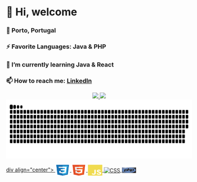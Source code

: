 # 👋 Hi, welcome
### 🏡 Porto, Portugal
### ⚡ Favorite Languages: Java & PHP
### 🌱 I’m currently learning Java & React
### 📫 How to reach me: <a href="https://github.com/bruno1013">LinkedIn</a>


<div align="center">
  <a href="https://github.com/bruno1013">
  <img height="160em" src="https://github-readme-stats.vercel.app/api?username=bruno1013&show_icons=true&theme=radical&include_all_commits=true&count_private=true"/>
  <img height="160em" src="https://github-readme-stats.vercel.app/api/top-langs/?username=bruno1013&layout=compact&langs_count=7&theme=radical"/>
  <img height="160em" src="https://github.com/bruno1013/bruno1013/blob/output/github-contribution-grid-snake.svg"/>    
</div>

div align="center">
   <img align="center" alt="CSS" height="30" width="40" src="https://raw.githubusercontent.com/devicons/devicon/master/icons/css3/css3-original.svg" />
   <img align="center" alt="HTML5" height="30" width="40" src="https://raw.githubusercontent.com/devicons/devicon/master/icons/html5/html5-original.svg" />
   <img align="center" alt="JS" height="30" width="40" src="https://raw.githubusercontent.com/devicons/devicon/master/icons/javascript/javascript-plain.svg" />
   <img align="center" alt="CSS" height="30" width="40" src="https://raw.githubusercontent.com/devicons/devicon/master/icons/css3/css3-original.svg)" />
   <img align="center" alt="Figma" height="30" width="40" src="https://raw.githubusercontent.com/devicons/devicon/master/icons/php/php-original.svg" />
</div>

<!---
Bruno1013/Bruno1013 is a ✨ special ✨ repository because its `README.md` (this file) appears on your GitHub profile.
You can click the Preview link to take a look at your changes.
--->

